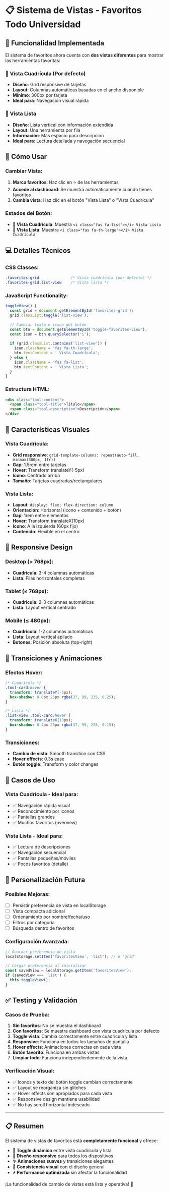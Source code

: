 # 📋 Sistema de Vistas - Favoritos Todo Universidad

## 🎯 Funcionalidad Implementada

El sistema de favoritos ahora cuenta con **dos vistas diferentes** para mostrar las herramientas favoritas:

### 🔲 **Vista Cuadrícula** (Por defecto)
- **Diseño**: Grid responsive de tarjetas
- **Layout**: Columnas automáticas basadas en el ancho disponible
- **Mínimo**: 300px por tarjeta
- **Ideal para**: Navegación visual rápida

### 📝 **Vista Lista** 
- **Diseño**: Lista vertical con información extendida
- **Layout**: Una herramienta por fila
- **Información**: Más espacio para descripción
- **Ideal para**: Lectura detallada y navegación secuencial

## 🔧 Cómo Usar

### **Cambiar Vista:**
1. **Marca favoritos**: Haz clic en ⭐ de las herramientas
2. **Accede al dashboard**: Se muestra automáticamente cuando tienes favoritos
3. **Cambia vista**: Haz clic en el botón "Vista Lista" o "Vista Cuadrícula"

### **Estados del Botón:**
- **🔲 Vista Cuadrícula**: Muestra `<i class="fas fa-list"></i> Vista Lista`
- **📝 Vista Lista**: Muestra `<i class="fas fa-th-large"></i> Vista Cuadrícula`

## 💻 Detalles Técnicos

### **CSS Classes:**
```css
.favorites-grid              /* Vista cuadrícula (por defecto) */
.favorites-grid.list-view    /* Vista lista */
```

### **JavaScript Functionality:**
```javascript
toggleView() {
  const grid = document.getElementById('favorites-grid');
  grid.classList.toggle('list-view');
  
  // Cambiar texto e icono del botón
  const btn = document.getElementById('toggle-favorites-view');
  const icon = btn.querySelector('i');
  
  if (grid.classList.contains('list-view')) {
    icon.className = 'fas fa-th-large';
    btn.textContent = ' Vista Cuadrícula';
  } else {
    icon.className = 'fas fa-list';
    btn.textContent = ' Vista Lista';
  }
}
```

### **Estructura HTML:**
```html
<div class="tool-content">
  <span class="tool-title">Título</span>
  <span class="tool-description">Descripción</span>
</div>
```

## 🎨 Características Visuales

### **Vista Cuadrícula:**
- **Grid responsive**: `grid-template-columns: repeat(auto-fill, minmax(300px, 1fr))`
- **Gap**: 1.5rem entre tarjetas
- **Hover**: Transform translateY(-5px)
- **Icono**: Centrado arriba
- **Tamaño**: Tarjetas cuadradas/rectangulares

### **Vista Lista:**
- **Layout**: `display: flex; flex-direction: column`
- **Orientación**: Horizontal (icono + contenido + botón)
- **Gap**: 1rem entre elementos
- **Hover**: Transform translateX(10px)
- **Icono**: A la izquierda (60px fijo)
- **Contenido**: Flexible en el centro

## 📱 Responsive Design

### **Desktop (> 768px):**
- **Cuadrícula**: 3-4 columnas automáticas
- **Lista**: Filas horizontales completas

### **Tablet (≤ 768px):**
- **Cuadrícula**: 2-3 columnas automáticas
- **Lista**: Layout vertical centrado

### **Mobile (≤ 480px):**
- **Cuadrícula**: 1-2 columnas automáticas
- **Lista**: Layout vertical apilado
- **Botones**: Posición absoluta (top-right)

## 🔄 Transiciones y Animaciones

### **Efectos Hover:**
```css
/* Cuadrícula */
.tool-card:hover {
  transform: translateY(-5px);
  box-shadow: 0 8px 25px rgba(37, 99, 235, 0.25);
}

/* Lista */
.list-view .tool-card:hover {
  transform: translateX(10px);
  box-shadow: 0 4px 20px rgba(37, 99, 235, 0.15);
}
```

### **Transiciones:**
- **Cambio de vista**: Smooth transition con CSS
- **Hover effects**: 0.3s ease
- **Botón toggle**: Transform y color changes

## 🎯 Casos de Uso

### **Vista Cuadrícula - Ideal para:**
- ✅ Navegación rápida visual
- ✅ Reconocimiento por iconos
- ✅ Pantallas grandes
- ✅ Muchos favoritos (overview)

### **Vista Lista - Ideal para:**
- ✅ Lectura de descripciones
- ✅ Navegación secuencial
- ✅ Pantallas pequeñas/móviles
- ✅ Pocos favoritos (detalle)

## 🔧 Personalización Futura

### **Posibles Mejoras:**
- [ ] Persistir preferencia de vista en localStorage
- [ ] Vista compacta adicional
- [ ] Ordenamiento por nombre/fecha/uso
- [ ] Filtros por categoría
- [ ] Búsqueda dentro de favoritos

### **Configuración Avanzada:**
```javascript
// Guardar preferencia de vista
localStorage.setItem('favoritesView', 'list'); // o 'grid'

// Cargar preferencia al inicializar
const savedView = localStorage.getItem('favoritesView');
if (savedView === 'list') {
  this.toggleView();
}
```

## ✅ Testing y Validación

### **Casos de Prueba:**
1. **Sin favoritos**: No se muestra el dashboard
2. **Con favoritos**: Se muestra dashboard con vista cuadrícula por defecto
3. **Toggle vista**: Cambia correctamente entre cuadrícula y lista
4. **Responsive**: Funciona en todos los tamaños de pantalla
5. **Hover effects**: Animaciones correctas en cada vista
6. **Botón favorito**: Funciona en ambas vistas
7. **Limpiar todo**: Funciona independientemente de la vista

### **Verificación Visual:**
- ✅ Iconos y texto del botón toggle cambian correctamente
- ✅ Layout se reorganiza sin glitches
- ✅ Hover effects son apropiados para cada vista
- ✅ Responsive design mantiene usabilidad
- ✅ No hay scroll horizontal indeseado

---

## 📋 Resumen

El sistema de vistas de favoritos está **completamente funcional** y ofrece:

- **🔄 Toggle dinámico** entre vista cuadrícula y lista
- **📱 Diseño responsive** para todos los dispositivos
- **✨ Animaciones suaves** y transiciones elegantes
- **🎨 Consistencia visual** con el diseño general
- **⚡ Performance optimizada** sin afectar la funcionalidad

¡La funcionalidad de cambio de vistas está lista y operativa! 🚀
